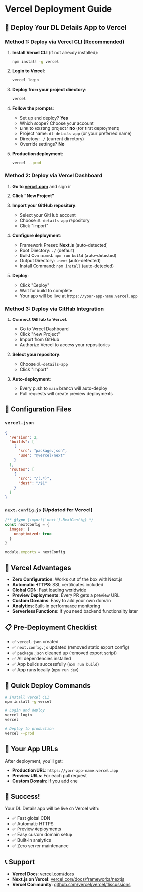 # Vercel Deployment Guide

## 🚀 Deploy Your DL Details App to Vercel

### Method 1: Deploy via Vercel CLI (Recommended)

1. **Install Vercel CLI** (if not already installed):
   ```bash
   npm install -g vercel
   ```

2. **Login to Vercel**:
   ```bash
   vercel login
   ```

3. **Deploy from your project directory**:
   ```bash
   vercel
   ```

4. **Follow the prompts**:
   - Set up and deploy? **Yes**
   - Which scope? Choose your account
   - Link to existing project? **No** (for first deployment)
   - Project name: `dl-details-app` (or your preferred name)
   - Directory: `./` (current directory)
   - Override settings? **No**

5. **Production deployment**:
   ```bash
   vercel --prod
   ```

### Method 2: Deploy via Vercel Dashboard

1. **Go to [vercel.com](https://vercel.com)** and sign in
2. **Click "New Project"**
3. **Import your GitHub repository**:
   - Select your GitHub account
   - Choose `dl-details-app` repository
   - Click "Import"

4. **Configure deployment**:
   - Framework Preset: **Next.js** (auto-detected)
   - Root Directory: `./` (default)
   - Build Command: `npm run build` (auto-detected)
   - Output Directory: `.next` (auto-detected)
   - Install Command: `npm install` (auto-detected)

5. **Deploy**:
   - Click "Deploy"
   - Wait for build to complete
   - Your app will be live at `https://your-app-name.vercel.app`

### Method 3: Deploy via GitHub Integration

1. **Connect GitHub to Vercel**:
   - Go to Vercel Dashboard
   - Click "New Project"
   - Import from GitHub
   - Authorize Vercel to access your repositories

2. **Select your repository**:
   - Choose `dl-details-app`
   - Click "Import"

3. **Auto-deployment**:
   - Every push to `main` branch will auto-deploy
   - Pull requests will create preview deployments

## 🔧 Configuration Files

### `vercel.json`
```json
{
  "version": 2,
  "builds": [
    {
      "src": "package.json",
      "use": "@vercel/next"
    }
  ],
  "routes": [
    {
      "src": "/(.*)",
      "dest": "/$1"
    }
  ]
}
```

### `next.config.js` (Updated for Vercel)
```javascript
/** @type {import('next').NextConfig} */
const nextConfig = {
  images: {
    unoptimized: true
  }
}

module.exports = nextConfig
```

## 🌟 Vercel Advantages

- **Zero Configuration**: Works out of the box with Next.js
- **Automatic HTTPS**: SSL certificates included
- **Global CDN**: Fast loading worldwide
- **Preview Deployments**: Every PR gets a preview URL
- **Custom Domains**: Easy to add your own domain
- **Analytics**: Built-in performance monitoring
- **Serverless Functions**: If you need backend functionality later

## 📋 Pre-Deployment Checklist

- ✅ `vercel.json` created
- ✅ `next.config.js` updated (removed static export config)
- ✅ `package.json` cleaned up (removed export script)
- ✅ All dependencies installed
- ✅ App builds successfully (`npm run build`)
- ✅ App runs locally (`npm run dev`)

## 🚀 Quick Deploy Commands

```bash
# Install Vercel CLI
npm install -g vercel

# Login and deploy
vercel login
vercel

# Deploy to production
vercel --prod
```

## 🔗 Your App URLs

After deployment, you'll get:
- **Production URL**: `https://your-app-name.vercel.app`
- **Preview URLs**: For each pull request
- **Custom Domain**: If you add one

## 🎉 Success!

Your DL Details app will be live on Vercel with:
- ✅ Fast global CDN
- ✅ Automatic HTTPS
- ✅ Preview deployments
- ✅ Easy custom domain setup
- ✅ Built-in analytics
- ✅ Zero server maintenance

## 📞 Support

- **Vercel Docs**: [vercel.com/docs](https://vercel.com/docs)
- **Next.js on Vercel**: [vercel.com/docs/frameworks/nextjs](https://vercel.com/docs/frameworks/nextjs)
- **Vercel Community**: [github.com/vercel/vercel/discussions](https://github.com/vercel/vercel/discussions)
